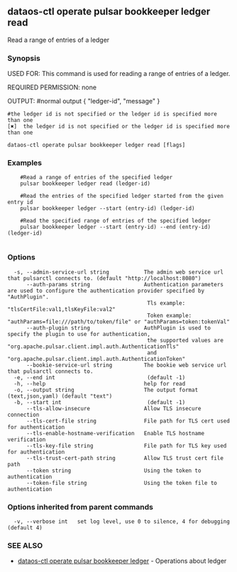## dataos-ctl operate pulsar bookkeeper ledger read

Read a range of entries of a ledger

### Synopsis

USED FOR:
    This command is used for reading a range of entries of a ledger.

REQUIRED PERMISSION:
    none

OUTPUT:
    #normal output
    {
    	"ledger-id", "message"
    }

    #the ledger id is not specified or the ledger id is specified more than one
    [✖]  the ledger id is not specified or the ledger id is specified more than one



```
dataos-ctl operate pulsar bookkeeper ledger read [flags]
```

### Examples

```
    #Read a range of entries of the specified ledger
    pulsar bookkeeper ledger read (ledger-id)

    #Read the entries of the specified ledger started from the given entry id
    pulsar bookkeeper ledger --start (entry-id) (ledger-id)

    #Read the specified range of entries of the specified ledger
    pulsar bookkeeper ledger --start (entry-id) --end (entry-id) (ledger-id)


```

### Options

```
  -s, --admin-service-url string           The admin web service url that pulsarctl connects to. (default "http://localhost:8080")
      --auth-params string                 Authentication parameters are used to configure the authentication provider specified by "AuthPlugin".
                                            Tls example: "tlsCertFile:val1,tlsKeyFile:val2"
                                            Token example: "authParams=file:///path/to/token/file" or "authParams=token:tokenVal"
      --auth-plugin string                 AuthPlugin is used to specify the plugin to use for authentication,
                                            the supported values are "org.apache.pulsar.client.impl.auth.AuthenticationTls"
                                            and "org.apache.pulsar.client.impl.auth.AuthenticationToken"
      --bookie-service-url string          The bookie web service url that pulsarctl connects to.
  -e, --end int                             (default -1)
  -h, --help                               help for read
  -o, --output string                      The output format (text,json,yaml) (default "text")
  -b, --start int                           (default -1)
      --tls-allow-insecure                 Allow TLS insecure connection
      --tls-cert-file string               File path for TLS cert used for authentication
      --tls-enable-hostname-verification   Enable TLS hostname verification
      --tls-key-file string                File path for TLS key used for authentication
      --tls-trust-cert-path string         Allow TLS trust cert file path
      --token string                       Using the token to authentication
      --token-file string                  Using the token file to authentication
```

### Options inherited from parent commands

```
  -v, --verbose int   set log level, use 0 to silence, 4 for debugging (default 4)
```

### SEE ALSO

* [dataos-ctl operate pulsar bookkeeper ledger](dataos-ctl_operate_pulsar_bookkeeper_ledger.md)	 - Operations about ledger

